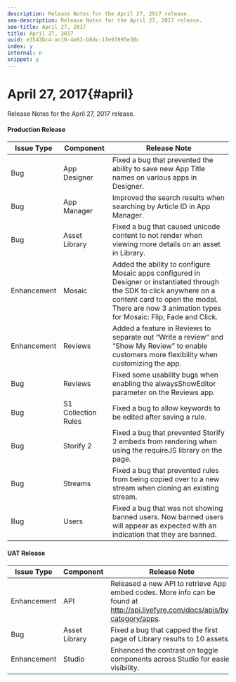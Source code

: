 ```yaml
---
description: Release Notes for the April 27, 2017 release.
seo-description: Release Notes for the April 27, 2017 release.
seo-title: April 27, 2017
title: April 27, 2017
uuid: e3543bc4-ac16-4e82-b8dc-1fe93995e38c
index: y
internal: n
snippet: y
---
```


# April 27, 2017{#april}

Release Notes for the April 27, 2017 release.

#### Production Release
| **Issue Type** |**Component** |**Release Note** |
|---|---|---|
|  Bug | App Designer | Fixed a bug that prevented the ability to save new App Title names on various apps in Designer. |
|  Bug | App Manager | Improved the search results when searching by Article ID in App Manager. |
|  Bug | Asset Library | Fixed a bug that caused unicode content to not render when viewing more details on an asset in Library. |
|  Enhancement | Mosaic | Added the ability to configure Mosaic apps configured in Designer or instantiated through the SDK to click anywhere on a content card to open the modal. There are now 3 animation types for Mosaic: Flip, Fade and Click. |
|  Enhancement | Reviews | Added a feature in Reviews to separate out “Write a review” and “Show My Review” to enable customers more flexibility when customizing the app. |
|  Bug | Reviews | Fixed some usability bugs when enabling the alwaysShowEditor parameter on the Reviews app. |
|  Bug | S1 Collection Rules | Fixed a bug to allow keywords to be edited after saving a rule. |
|  Bug | Storify 2 | Fixed a bug that prevented Storify 2 embeds from rendering when using the requireJS library on the page. |
|  Bug | Streams | Fixed a bug that prevented rules from being copied over to a new stream when cloning an existing stream. |
|  Bug | Users | Fixed a bug that was not showing banned users. Now banned users will appear as expected with an indication that they are banned. |

#### UAT Release
| **Issue Type** |**Component** |**Release Note** |
|---|---|---|
|  Enhancement | API | Released a new API to retrieve App embed codes. More info can be found at http://api.livefyre.com/docs/apis/by-category/apps. |
|  Bug | Asset Library | Fixed a bug that capped the first page of Library results to 10 assets. |
|  Enhancement | Studio | Enhanced the contrast on toggle components across Studio for easier visibility. |

